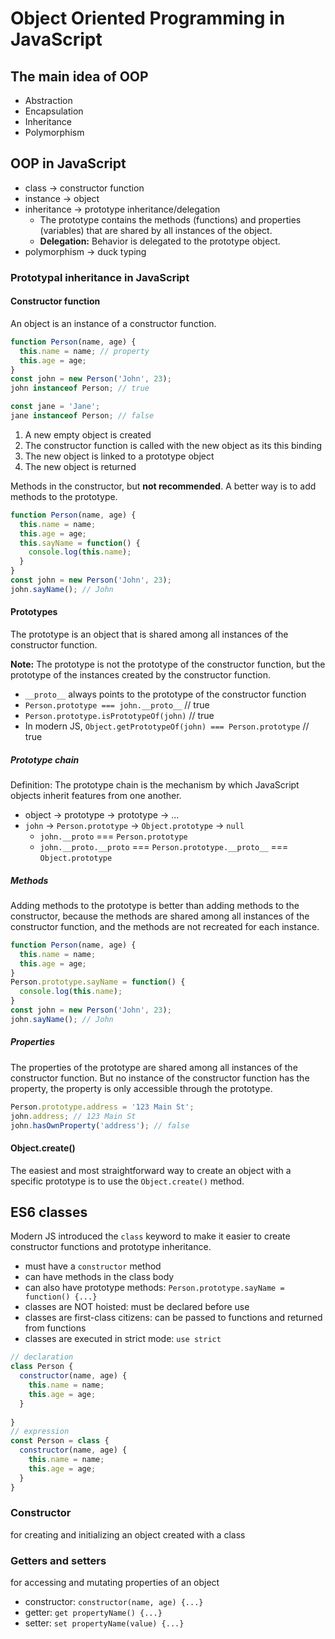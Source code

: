 # Object Oriented Programming in JavaScript

## The main idea of OOP
- Abstraction
- Encapsulation
- Inheritance
- Polymorphism

## OOP in JavaScript
- class -> constructor function
- instance -> object
- inheritance -> prototype inheritance/delegation
  - The prototype contains the methods (functions) and properties (variables) that are shared by all instances of the object.
  - **Delegation:** Behavior is delegated to the prototype object.
- polymorphism -> duck typing

### Prototypal inheritance in JavaScript

#### Constructor function
An object is an instance of a constructor function.
```js
function Person(name, age) {
  this.name = name; // property
  this.age = age;
}
const john = new Person('John', 23);
john instanceof Person; // true

const jane = 'Jane';
jane instanceof Person; // false
```
1. A new empty object is created
2. The constructor function is called with the new object as its this binding
3. The new object is linked to a prototype object
4. The new object is returned

Methods in the constructor, but **not recommended**. A better way is to add methods to the prototype.
```js
function Person(name, age) {
  this.name = name;
  this.age = age;
  this.sayName = function() {
    console.log(this.name);
  }
}
const john = new Person('John', 23);
john.sayName(); // John
```

#### Prototypes
The prototype is an object that is shared among all instances of the constructor function.

**Note:** The prototype is not the prototype of the constructor function, but the prototype of the instances created by the constructor function.
- `__proto__` always points to the prototype of the constructor function
- `Person.prototype === john.__proto__` // true
- `Person.prototype.isPrototypeOf(john)` // true
- In modern JS, `Object.getPrototypeOf(john) === Person.prototype` // true

##### Prototype chain
Definition: The prototype chain is the mechanism by which JavaScript objects inherit features from one another.
- object -> prototype -> prototype -> ...
- `john` -> `Person.prototype` -> `Object.prototype` -> `null`
  - `john.__proto` === `Person.prototype`
  - `john.__proto.__proto` === `Person.prototype.__proto__` === `Object.prototype`

##### Methods
Adding methods to the prototype is better than adding methods to the constructor, because the methods are shared among all instances of the constructor function, and the methods are not recreated for each instance.
```js
function Person(name, age) {
  this.name = name;
  this.age = age;
}
Person.prototype.sayName = function() {
  console.log(this.name);
}
const john = new Person('John', 23);
john.sayName(); // John
```

##### Properties
The properties of the prototype are shared among all instances of the constructor function.
But no instance of the constructor function has the property, the property is only accessible through the prototype.
```js
Person.prototype.address = '123 Main St';
john.address; // 123 Main St
john.hasOwnProperty('address'); // false
```

#### Object.create()
The easiest and most straightforward way to create an object with a specific prototype is to use the `Object.create()` method.

## ES6 classes
Modern JS introduced the `class` keyword to make it easier to create constructor functions and prototype inheritance.
- must have a `constructor` method
- can have methods in the class body
- can also have prototype methods: `Person.prototype.sayName = function() {...}`
- classes are NOT hoisted: must be declared before use
- classes are first-class citizens: can be passed to functions and returned from functions
- classes are executed in strict mode: `use strict`

```js
// declaration
class Person {
  constructor(name, age) {
    this.name = name;
    this.age = age;
  }
  
}
// expression
const Person = class {
  constructor(name, age) {
    this.name = name;
    this.age = age;
  }
}
```

### Constructor
for creating and initializing an object created with a class

### Getters and setters
for accessing and mutating properties of an object
- constructor: `constructor(name, age) {...}`
- getter: `get propertyName() {...}`
- setter: `set propertyName(value) {...}`

